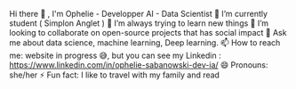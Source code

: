 Hi there 👋 , I'm Ophelie - Developper AI - Data Scientist
🔭 I’m currently student ( Simplon Anglet )
🌱 I’m always trying to learn new things
👯 I’m looking to collaborate on open-source projects that has social impact
💬 Ask me about data science, machine learning, Deep learning.
📫 How to reach me: website in progress 😅, but you can see my Linkedin : https://www.linkedin.com/in/ophelie-sabanowski-dev-ia/
😄 Pronouns: she/her
⚡ Fun fact: I like to travel with my family and read
